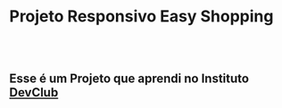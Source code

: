 <h1>Projeto Responsivo Easy Shopping</h1>
<br>
<br>
<h2>Esse é um Projeto que aprendi no Instituto <a href="https://rodolfomori.com.br/devclub">DevClub</a></h2>
